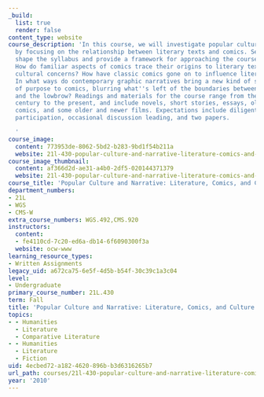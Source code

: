 ```yaml
---
_build:
  list: true
  render: false
content_type: website
course_description: 'In this course, we will investigate popular culture and narrative
  by focusing on the relationship between literary texts and comics. Several questions
  shape the syllabus and provide a framework for approaching the course materials:
  How do familiar aspects of comics trace their origins to literary texts and broader
  cultural concerns? How have classic comics gone on to influence literary fiction?
  In what ways do contemporary graphic narratives bring a new kind of seriousness
  of purpose to comics, blurring what''s left of the boundaries between the highbrow
  and the lowbrow? Readings and materials for the course range from the nineteenth
  century to the present, and include novels, short stories, essays, older and newer
  comics, and some older and newer films. Expectations include diligent reading, active
  participation, occasional discussion leading, and two papers.

  '
course_image:
  content: 773953de-8062-5bd2-b283-9bd1f54b211a
  website: 21l-430-popular-culture-and-narrative-literature-comics-and-culture-fall-2010
course_image_thumbnail:
  content: af366d2d-ae31-a4b0-2df5-020144371379
  website: 21l-430-popular-culture-and-narrative-literature-comics-and-culture-fall-2010
course_title: 'Popular Culture and Narrative: Literature, Comics, and Culture'
department_numbers:
- 21L
- WGS
- CMS-W
extra_course_numbers: WGS.492,CMS.920
instructors:
  content:
  - fe4110cd-7c20-ed6a-db14-6f6090300f3a
  website: ocw-www
learning_resource_types:
- Written Assignments
legacy_uid: a672ca75-6e5f-4d5b-b54f-30c39c1a3c04
level:
- Undergraduate
primary_course_number: 21L.430
term: Fall
title: 'Popular Culture and Narrative: Literature, Comics, and Culture'
topics:
- - Humanities
  - Literature
  - Comparative Literature
- - Humanities
  - Literature
  - Fiction
uid: 4ecbed72-a182-4620-896b-b3d6316265b7
url_path: courses/21l-430-popular-culture-and-narrative-literature-comics-and-culture-fall-2010
year: '2010'
---
```

